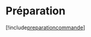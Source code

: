 # Préparation

[!include[preparationcommande](preparation.preparationcommande.autogen.md)]















































































































